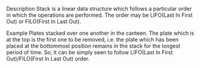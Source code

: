 Description
Stack is a linear data structure which follows a particular order in which the operations are performed. The order may be LIFO(Last In First Out) or FILO(First In Last Out).

Example
Plates stacked over one another in the canteen. The plate which is at the top is the first one to be removed, i.e. the plate which has been placed at the bottommost position remains in the stack for the longest period of time.
So, it can be simply seen to follow LIFO(Last In First Out)/FILO(First In Last Out) order.
